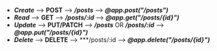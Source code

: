 

- ***Create*** --> **POST** -->  ***/posts*** --> ***@app.post("/posts")***
- ***Read*** --> **GET** --> ***/posts/:id*** --> ***@app.get("/posts/{id}")***
- ***Update*** --> **PUT/PATCH** --> ***/posts*** OR ***/posts/:id*** --> ***@app.put("/posts/{id}")*** 
- ***Delete*** --> **DELETE** --> ***/posts/:id --> ***@app.delete("/posts/{id}")***
